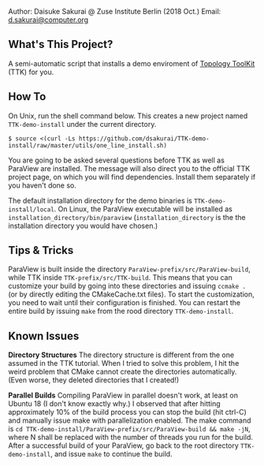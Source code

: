 Author: Daisuke Sakurai @ Zuse Institute Berlin (2018 Oct.)
Email: d.sakurai@computer.org

What's This Project?
--------------------

A semi-automatic script that installs a demo enviroment of [Topology ToolKit](https://topology-tool-kit.github.io/installation.html) (TTK) for you.

How To
------

On Unix, run the shell command below.
This creates a new project named `TTK-demo-install` under the current directory.
~~~
$ source <(curl -Ls https://github.com/dsakurai/TTK-demo-install/raw/master/utils/one_line_install.sh)
~~~

You are going to be asked several questions before TTK as well as ParaView are installed.
The message will also direct you to the official TTK project page, on which you will find dependencies. Install them separately if you haven't done so.

The default installation directory for the demo binaries is `TTK-demo-install/local`.
On Linux, the ParaView executable will be installed as `installation_directory/bin/paraview` (`installation_directory` is the the installation directory you would have chosen.)

Tips & Tricks
-------------
ParaView is built inside the directory `ParaView-prefix/src/ParaView-build`, while TTK inside `TTK-prefix/src/TTK-build`. This means that you can customize your build by going into these directories and issuing `ccmake .` (or by directly editing the CMakeCache.txt files).
To start the customization, you need to wait until their configuration is finished. You can restart the entire build by issuing `make` from the rood directory `TTK-demo-install`.

Known Issues
------------
**Directory Structures**
The directory structure is different from the one assumed in the TTK tutorial.
When I tried to solve this problem, I hit the weird problem that CMake cannot create the directories automatically. (Even worse, they deleted directories that I created!)

**Parallel Builds**
Compiling ParaView in parallel doesn't work, at least on Ubuntu 18 (I don't know exactly why.)
I observed that after hitting approximately 10% of the build process you can stop the build (hit ctrl-C) and manually issue make with parallelization enabled. The make command is `cd TTK-demo-install/ParaView-prefix/src/ParaView-build && make -jN`, where N shall be replaced with the number of threads you run for the build. After a successful build of your ParaView, go back to the root directory `TTK-demo-install`, and issue `make` to continue the build.
